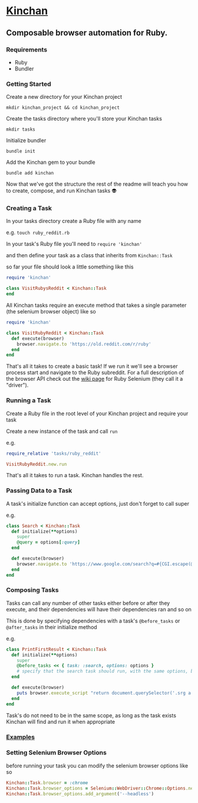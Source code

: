 # [Kinchan](https://itazuranakiss.fandom.com/wiki/Kinnosuke_Ikezawa)
## Composable browser automation for Ruby.

### Requirements

* Ruby
* Bundler

### Getting Started

Create a new directory for your Kinchan project

`mkdir kinchan_project && cd kinchan_project`

Create the tasks directory where you'll store your Kinchan tasks

`mkdir tasks`

Initialize bundler

`bundle init`

Add the Kinchan gem to your bundle

`bundle add kinchan`

Now that we've got the structure the rest of the readme will teach you how to create, compose, and run Kinchan tasks 👽 

### Creating a Task

In your tasks directory create a Ruby file with any name

e.g. `touch ruby_reddit.rb`

In your task's Ruby file you'll need to `require 'kinchan'`

and then define your task as a class that inherits from `Kinchan::Task`

so far your file should look a little something like this
```ruby
require 'kinchan'

class VisitRubysReddit < Kinchan::Task
end
```

All Kinchan tasks require an execute method that takes a single parameter (the selenium browser object) like so

```ruby
require 'kinchan'

class VisitRubyReddit < Kinchan::Task
  def execute(browser)
    browser.navigate.to 'https://old.reddit.com/r/ruby'
  end
end
```

That's all it takes to create a basic task! If we run it we'll see a browser process start and navigate to the Ruby subreddit. For a full description of the 
browser API check out the [wiki page](https://github.com/SeleniumHQ/selenium/wiki/Ruby-Bindings) for Ruby Selenium (they call it a "driver").

### Running a Task

Create a Ruby file in the root level of your Kinchan project and require your task

Create a new instance of the task and call `run`

e.g.

```ruby
require_relative 'tasks/ruby_reddit'

VisitRubyReddit.new.run
```

That's all it takes to run a task. Kinchan handles the rest.

### Passing Data to a Task

A task's initialize function can accept options, just don't forget to call super

e.g.

```ruby
class Search < Kinchan::Task
  def initialize(**options)
    super
    @query = options[:query]
  end

  def execute(browser)
    browser.navigate.to 'https://www.google.com/search?q=#{CGI.escape(@query)}'
  end
end
```

### Composing Tasks

Tasks can call any number of other tasks either before or after they execute, and their dependencies
will have their dependencies ran and so on

This is done by specifying dependencies with a task's `@before_tasks` or `@after_tasks` in their initialize method

e.g.

```ruby
class PrintFirstResult < Kinchan::Task
  def initialize(**options)
    super
    @before_tasks << { task: :search, options: options }
    # specify that the search task should run, with the same options, before running this task
  end

  def execute(browser)
    puts browser.execute_script "return document.querySelector('.srg a').innerText"
  end
end
```

Task's do not need to be in the same scope, as long as the task exists Kinchan will find and run it when appropriate

### [Examples](https://github.com/sosodev/kinchan-examples)

### Setting Selenium Browser Options

before running your task you can modify the selenium browser options like so

```ruby
Kinchan::Task.browser = :chrome
Kinchan::Task.browser_options = Selenium::WebDriver::Chrome::Options.new
Kinchan::Task.browser_options.add_argument('--headless')
```
